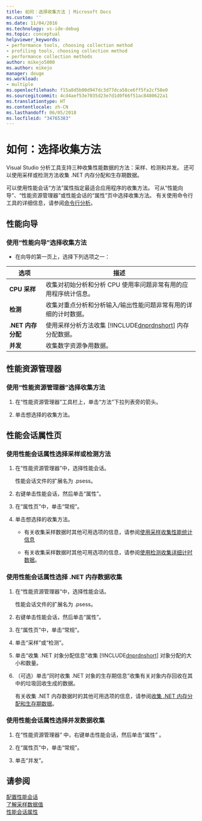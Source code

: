 ```yaml
---
title: 如何：选择收集方法 | Microsoft Docs
ms.custom: ''
ms.date: 11/04/2016
ms.technology: vs-ide-debug
ms.topic: conceptual
helpviewer_keywords:
- performance tools, choosing collection method
- profiling tools, choosing collection method
- performance collection methods
author: mikejo5000
ms.author: mikejo
manager: douge
ms.workload:
- multiple
ms.openlocfilehash: f15a8d5b00d947dc3d77dca58ce6ff5fa2cf58e0
ms.sourcegitcommit: 4cd4aef53e7035d23e7d1d0f66f51ac8480622a1
ms.translationtype: HT
ms.contentlocale: zh-CN
ms.lasthandoff: 06/05/2018
ms.locfileid: "34765383"
---
```

# <a name="how-to-choose-collection-methods"></a>如何：选择收集方法

Visual Studio 分析工具支持三种收集性能数据的方法：采样、检测和并发。 还可以使用采样或检测方法收集 .NET 内存分配和生存期数据。

可以使用性能会话“方法”属性指定最适合应用程序的收集方法。 可从“性能向导”、“性能资源管理器”或性能会话的“属性”页中选择收集方法。 有关使用命令行工具的详细信息，请参阅[命令行分析](../profiling/using-the-profiling-tools-from-the-command-line.md)。

## <a name="performance-wizard"></a>性能向导

### <a name="to-select-a-collection-method-using-the-performance-wizard"></a>使用“性能向导”选择收集方法

- 在向导的第一页上，选择下列选项之一：

|选项|描述|
|------------|-----------------|
|**CPU 采样**|收集对初始分析和分析 CPU 使用率问题非常有用的应用程序统计信息。|
|**检测**|收集对重点分析和分析输入/输出性能问题非常有用的详细的计时数据。|
|**.NET 内存分配**|使用采样分析方法收集 [!INCLUDE[dnprdnshort](../code-quality/includes/dnprdnshort_md.md)] 内存分配数据。|
|**并发**|收集数字资源争用数据。|

## <a name="performance-explorer"></a>性能资源管理器

### <a name="to-select-a-collection-method-using-performance-explorer"></a>使用“性能资源管理器”选择收集方法

1. 在“性能资源管理器”工具栏上，单击“方法”下拉列表旁的箭头。

2. 单击想选择的收集方法。

## <a name="performance-session-property-pages"></a>性能会话属性页

### <a name="to-select-the-sampling-or-instrumentation-method-using-performance-session-properties"></a>使用性能会话属性选择采样或检测方法

1. 在“性能资源管理器”中，选择性能会话。

     性能会话文件的扩展名为 .psess。

2. 右键单击性能会话，然后单击“属性”。

3. 在“属性页”中，单击“常规”。

4. 单击想选择的收集方法。

    - 有关收集采样数据时其他可用选项的信息，请参阅[使用采样收集性能统计信息](../profiling/collecting-performance-statistics-by-using-sampling.md)

    - 有关收集采样数据时其他可用选项的信息，请参阅[使用检测收集详细计时数据](../profiling/collecting-detailed-timing-data-by-using-instrumentation.md)。

### <a name="to-select-net-memory-data-collection-by-using-performance-session-properties"></a>使用性能会话属性选择 .NET 内存数据收集

1. 在“性能资源管理器”中，选择性能会话。

     性能会话文件的扩展名为 .psess。

2. 右键单击性能会话，然后单击“属性”。

3. 在“属性页”中，单击“常规”。

4. 单击“采样”或“检测”。

5. 单击“收集 .NET 对象分配信息”收集 [!INCLUDE[dnprdnshort](../code-quality/includes/dnprdnshort_md.md)] 对象分配的大小和数量。

6. （可选）单击“同时收集 .NET 对象的生存期信息”收集有关对象内存回收在其中的垃圾回收生成的数据。

     有关收集 .NET 内存数据时的其他可用选项的信息，请参阅[收集 .NET 内存分配和生存期数据](../profiling/collecting-dotnet-memory-allocation-and-lifetime-data.md)。

### <a name="to-select-concurrency-data-collection-by-using-performance-session-properties"></a>使用性能会话属性选择并发数据收集

1. 在“性能资源管理器” 中，右键单击性能会话，然后单击“属性” 。

2. 在“属性页”中，单击“常规”。

3. 单击“并发”。

## <a name="see-also"></a>请参阅

[配置性能会话](../profiling/configuring-performance-sessions.md)  
[了解采样数据值](../profiling/understanding-sampling-data-values.md)  
[性能会话属性](../profiling/performance-session-properties.md)